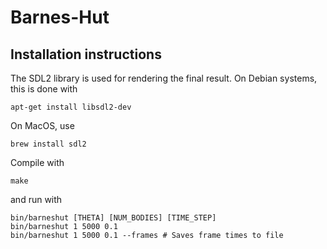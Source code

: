# Barnes-Hut

## Installation instructions

The SDL2 library is used for rendering the final result. On Debian
systems, this is done with
```
apt-get install libsdl2-dev
```

On MacOS, use
```
brew install sdl2
```

Compile with 
```
make
```

and run with 
```
bin/barneshut [THETA] [NUM_BODIES] [TIME_STEP]
bin/barneshut 1 5000 0.1
bin/barneshut 1 5000 0.1 --frames # Saves frame times to file
```